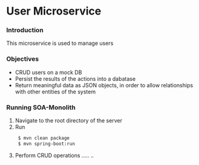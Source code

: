 # User Microservice
### Introduction 
This microservice is used to manage users

### Objectives
* CRUD users on a mock DB
* Persist the results of the actions into a dabatase
* Return meaningful data as JSON objects, in order to allow relationships with other entities of the system

### Running SOA-Monolith
1. Navigate to the root directory of the server
2. Run
   ```sh
    $ mvn clean package
    $ mvn spring-boot:run
   ```
3. Perform CRUD operations
.....
..
